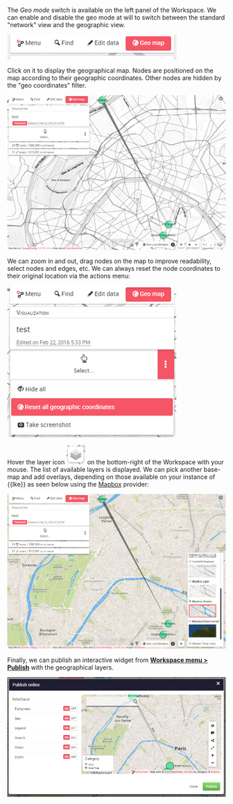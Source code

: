 The *Geo mode* switch is available on the left panel of the Workspace. 
We can enable and disable the geo mode at will to switch between the
standard "network" view and the geographic view.

![](geo-mode-button.png)

Click on it to display the geographical map.
Nodes are positioned on the map according to their geographic
coordinates.
Other nodes are hidden by the "geo coordinates" filter.

![](geo-mode-enabled.png)

We can zoom in and out, drag nodes on the map to improve readability,
select nodes and edges, etc. We can always reset the node coordinates to
their original location via the actions menu:

![](reset-geo-coordinates.png)

Hover the layer icon ![](layer-icon.png) on the bottom-right of the
Workspace with your mouse.
The list of available layers is displayed.
We can pick another base-map and add overlays, depending on those
available on your instance of {{lke}} as seen below using the
[Mapbox](https://www.mapbox.com/) provider:

![](geo-mode-alt.png)

Finally, we can publish an interactive widget from
[**Workspace menu > Publish**](/visualization-publish) with the
geographical layers.

![](geo-widget.png)
